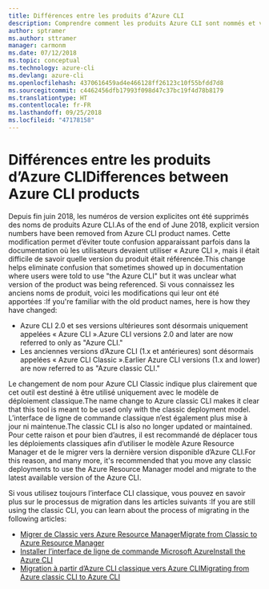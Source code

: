 ```yaml
---
title: Différences entre les produits d’Azure CLI
description: Comprendre comment les produits Azure CLI sont nommés et versionnés, et comment ils sont mis à jour.
author: sptramer
ms.author: sttramer
manager: carmonm
ms.date: 07/12/2018
ms.topic: conceptual
ms.technology: azure-cli
ms.devlang: azure-cli
ms.openlocfilehash: 4370616459ad4e466128ff26123c10f55bfdd7d8
ms.sourcegitcommit: c4462456dfb17993f098d47c37bc19f4d78b8179
ms.translationtype: HT
ms.contentlocale: fr-FR
ms.lasthandoff: 09/25/2018
ms.locfileid: "47178158"
---
```

# <a name="differences-between-azure-cli-products"></a><span data-ttu-id="1cb02-103">Différences entre les produits d’Azure CLI</span><span class="sxs-lookup"><span data-stu-id="1cb02-103">Differences between Azure CLI products</span></span>

<span data-ttu-id="1cb02-104">Depuis fin juin 2018, les numéros de version explicites ont été supprimés des noms de produits Azure CLI.</span><span class="sxs-lookup"><span data-stu-id="1cb02-104">As of the end of June 2018, explicit version numbers have been removed from Azure CLI product names.</span></span> <span data-ttu-id="1cb02-105">Cette modification permet d’éviter toute confusion apparaissant parfois dans la documentation où les utilisateurs devaient utiliser « Azure CLI », mais il était difficile de savoir quelle version du produit était référencée.</span><span class="sxs-lookup"><span data-stu-id="1cb02-105">This change helps eliminate confusion that sometimes showed up in documentation where users were told to use "the Azure CLI" but it was unclear what version of the product was being referenced.</span></span> <span data-ttu-id="1cb02-106">Si vous connaissez les anciens noms de produit, voici les modifications qui leur ont été apportées :</span><span class="sxs-lookup"><span data-stu-id="1cb02-106">If you're familiar with the old product names, here is how they have changed:</span></span>

* <span data-ttu-id="1cb02-107">Azure CLI 2.0 et ses versions ultérieures sont désormais uniquement appelées « Azure CLI ».</span><span class="sxs-lookup"><span data-stu-id="1cb02-107">Azure CLI versions 2.0 and later are now referred to only as "Azure CLI."</span></span>
* <span data-ttu-id="1cb02-108">Les anciennes versions d’Azure CLI (1.x et antérieures) sont désormais appelées « Azure CLI Classic ».</span><span class="sxs-lookup"><span data-stu-id="1cb02-108">Earlier Azure CLI versions (1.x and lower) are now referred to as "Azure classic CLI."</span></span>

<span data-ttu-id="1cb02-109">Le changement de nom pour Azure CLI Classic indique plus clairement que cet outil est destiné à être utilisé uniquement avec le modèle de déploiement classique.</span><span class="sxs-lookup"><span data-stu-id="1cb02-109">The name change to Azure classic CLI makes it clear that this tool is meant to be used only with the classic deployment model.</span></span> <span data-ttu-id="1cb02-110">L’interface de ligne de commande classique n’est également plus mise à jour ni maintenue.</span><span class="sxs-lookup"><span data-stu-id="1cb02-110">The classic CLI is also no longer updated or maintained.</span></span> <span data-ttu-id="1cb02-111">Pour cette raison et pour bien d’autres, il est recommandé de déplacer tous les déploiements classiques afin d’utiliser le modèle Azure Resource Manager et de le migrer vers la dernière version disponible d’Azure CLI.</span><span class="sxs-lookup"><span data-stu-id="1cb02-111">For this reason, and many more, it's recommended that you move any classic deployments to use the Azure Resource Manager model and migrate to the latest available version of the Azure CLI.</span></span>

<span data-ttu-id="1cb02-112">Si vous utilisez toujours l’interface CLI classique, vous pouvez en savoir plus sur le processus de migration dans les articles suivants :</span><span class="sxs-lookup"><span data-stu-id="1cb02-112">If you are still using the classic CLI, you can learn about the process of migrating in the following articles:</span></span>

* [<span data-ttu-id="1cb02-113">Migrer de Classic vers Azure Resource Manager</span><span class="sxs-lookup"><span data-stu-id="1cb02-113">Migrate from Classic to Azure Resource Manager</span></span>](/azure/virtual-machines/linux/migration-classic-resource-manager-overview)
* [<span data-ttu-id="1cb02-114">Installer l’interface de ligne de commande Microsoft Azure</span><span class="sxs-lookup"><span data-stu-id="1cb02-114">Install the Azure CLI</span></span>](install-azure-cli.md)
* [<span data-ttu-id="1cb02-115">Migration à partir d’Azure CLI classique vers Azure CLI</span><span class="sxs-lookup"><span data-stu-id="1cb02-115">Migrating from Azure classic CLI to Azure CLI</span></span>](https://github.com/Azure/azure-cli/blob/dev/doc/classic_cli_migration.md)
